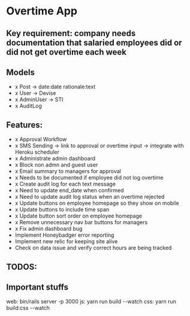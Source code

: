 # Overtime App

## Key requirement: company needs documentation that salaried employees did or did not get overtime each week

## Models

- x Post -> date:date rationale:text
- x User -> Devise
- x AdminUser -> STI
- x AuditLog

## Features:

- x Approval Workflow
- x SMS Sending -> link to approval or overtime input -> integrate with Heroku scheduler
- x Administrate admin dashboard
- x Block non admn and guest user
- x Email summary to managers for approval
- x Needs to be documented if employee did not log overtime
- x Create audit log for each text message
- x Need to update end_date when confirmed
- x Need to update audit log status when an overtime rejected
- x Update buttons on employee homepage so they show on mobile
- x Update buttons to include time span
- x Update button sort order on employee homepage
- x Remove unnecessary nav bar buttons for managers
- x Fix admin dashboard bug
- Implement Honeybadger error reporting
- Implement new relic for keeping site alive
- Check on data issue and verify correct hours are being tracked

## TODOS:

## Important stuffs

web: bin/rails server -p 3000
js: yarn run build --watch
css: yarn run build:css --watch
